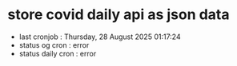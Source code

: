 # store covid daily api as json data

- last cronjob : Thursday, 28 August 2025 01:17:24
- status og cron : error
- status daily cron : error
      
      